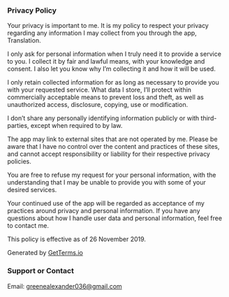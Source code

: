 ### Privacy Policy

Your privacy is important to me. It is my policy to respect your privacy regarding any information I may collect from you through the app, Translation.

I only ask for personal information when I truly need it to provide a service to you. I collect it by fair and lawful means, with your knowledge and consent. I also let you know why I’m collecting it and how it will be used.

I only retain collected information for as long as necessary to provide you with your requested service. What data I store, I’ll protect within commercially acceptable means to prevent loss and theft, as well as unauthorized access, disclosure, copying, use or modification.

I don’t share any personally identifying information publicly or with third-parties, except when required to by law.

The app may link to external sites that are not operated by me. Please be aware that I have no control over the content and practices of these sites, and cannot accept responsibility or liability for their respective privacy policies.

You are free to refuse my request for your personal information, with the understanding that I may be unable to provide you with some of your desired services.

Your continued use of the app will be regarded as acceptance of my practices around privacy and personal information. If you have any questions about how I handle user data and personal information, feel free to contact me.

This policy is effective as of 26 November 2019.

Generated by [GetTerms.io](https://getterms.io) 


### Support or Contact

Email: greenealexander036@gmail.com
